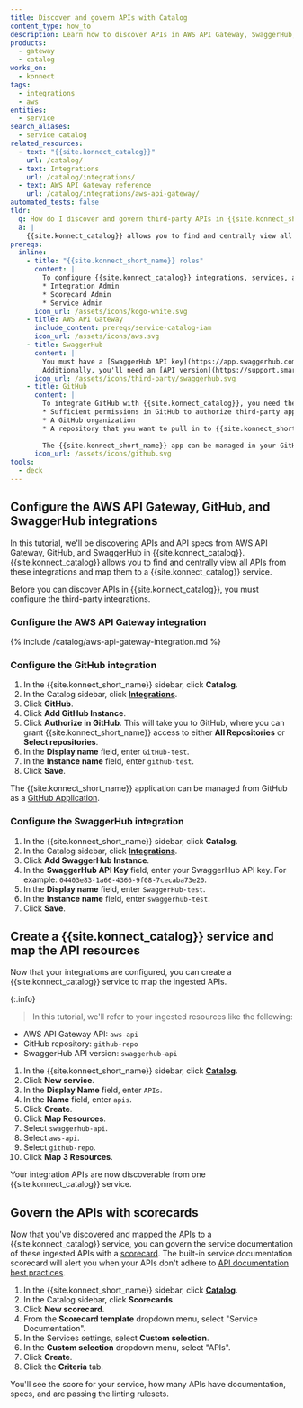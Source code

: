 ```yaml
---
title: Discover and govern APIs with Catalog
content_type: how_to
description: Learn how to discover APIs in AWS API Gateway, SwaggerHub, and GitHub with {{site.konnect_catalog}} and govern them with scorecards.
products:
  - gateway
  - catalog
works_on:
  - konnect
tags:
  - integrations
  - aws
entities: 
  - service
search_aliases:
  - service catalog
related_resources:
  - text: "{{site.konnect_catalog}}"
    url: /catalog/
  - text: Integrations
    url: /catalog/integrations/
  - text: AWS API Gateway reference
    url: /catalog/integrations/aws-api-gateway/
automated_tests: false
tldr:
  q: How do I discover and govern third-party APIs in {{site.konnect_short_name}}?
  a: |
    {{site.konnect_catalog}} allows you to find and centrally view all APIs from these integrations and map them to a {{site.konnect_catalog}} service. First, authorize the integrations in {{site.konnect_catalog}} for AWS API Gateway, GitHub, and SwaggerHub. Then, create a {{site.konnect_catalog}} service and map resources from the integrations to the service. Finally, add a service documentation scorecard to your service to govern API documentation standards.
prereqs:
  inline:
    - title: "{{site.konnect_short_name}} roles"
      content: |
        To configure {{site.konnect_catalog}} integrations, services, and scorecards, you need the following [roles in {{site.konnect_short_name}}](/konnect-platform/teams-and-roles/#service-catalog):
        * Integration Admin
        * Scorecard Admin
        * Service Admin
      icon_url: /assets/icons/kogo-white.svg
    - title: AWS API Gateway
      include_content: prereqs/service-catalog-iam
      icon_url: /assets/icons/aws.svg
    - title: SwaggerHub
      content: |
        You must have a [SwaggerHub API key](https://app.swaggerhub.com/settings/apiKey) to authenticate your SwaggerHub account with {{site.konnect_short_name}}. 
        Additionally, you'll need an [API version](https://support.smartbear.com/swaggerhub/docs/en/manage-apis/versioning.html?sbsearch=API%20Versions0) in SwaggerHub to pull into {{site.konnect_short_name}} as a resource. You can name your SwaggerHub API version whatever you'd like. In this tutorial, we'll refer to your SwaggerHub API version as `swaggerhub-api`.
      icon_url: /assets/icons/third-party/swaggerhub.svg
    - title: GitHub
      content: |
        To integrate GitHub with {{site.konnect_catalog}}, you need the following:
        * Sufficient permissions in GitHub to authorize third-party applications and install the {{site.konnect_short_name}} GitHub App
        * A GitHub organization
        * A repository that you want to pull in to {{site.konnect_short_name}}. You can grant access to either all repositories or selected repositories during the authorization process. You can name your GitHub repository whatever you'd like. In this tutorial, we'll refer to your GitHub repository as `github-repo`.
        
        The {{site.konnect_short_name}} app can be managed in your GitHub account under **Applications > GitHub Apps**.
      icon_url: /assets/icons/github.svg
tools:
  - deck
---
```


## Configure the AWS API Gateway, GitHub, and SwaggerHub integrations

In this tutorial, we'll be discovering APIs and API specs from AWS API Gateway, GitHub, and SwaggerHub in {{site.konnect_catalog}}. {{site.konnect_catalog}} allows you to find and centrally view all APIs from these integrations and map them to a {{site.konnect_catalog}} service. 

Before you can discover APIs in {{site.konnect_catalog}}, you must configure the third-party integrations.

### Configure the AWS API Gateway integration

{% include /catalog/aws-api-gateway-integration.md %}

### Configure the GitHub integration

1. In the {{site.konnect_short_name}} sidebar, click **Catalog**.
1. In the Catalog sidebar, click **[Integrations](https://cloud.konghq.com/us/service-catalog/integrations)**.
2. Click **GitHub**.
1. Click **Add GitHub Instance**.
1. Click **Authorize in GitHub**. This will take you to GitHub, where you can grant {{site.konnect_short_name}} access to either **All Repositories** or **Select repositories**. 
1. In the **Display name** field, enter `GitHub-test`.
1. In the **Instance name** field, enter `github-test`.
1. Click **Save**.

The {{site.konnect_short_name}} application can be managed from GitHub as a [GitHub Application](https://docs.github.com/en/apps/using-github-apps/authorizing-github-apps).

### Configure the SwaggerHub integration

1. In the {{site.konnect_short_name}} sidebar, click **Catalog**.
1. In the Catalog sidebar, click **[Integrations](https://cloud.konghq.com/us/service-catalog/integrations)**.
2. Click **Add SwaggerHub Instance**.
1. In the **SwaggerHub API Key** field, enter your SwaggerHub API key. For example: `04403e83-1a66-4366-9f08-7cecaba73e20`.
1. In the **Display name** field, enter `SwaggerHub-test`.
1. In the **Instance name** field, enter `swaggerhub-test`.
1. Click **Save**. 

## Create a {{site.konnect_catalog}} service and map the API resources

Now that your integrations are configured, you can create a {{site.konnect_catalog}} service to map the ingested APIs.

{:.info}
> In this tutorial, we'll refer to your ingested resources like the following:
* AWS API Gateway API: `aws-api`
* GitHub repository: `github-repo`
* SwaggerHub API version: `swaggerhub-api`

1. In the {{site.konnect_short_name}} sidebar, click [**Catalog**](https://cloud.konghq.com/service-catalog/).
1. Click **New service**.
1. In the **Display Name** field, enter `APIs`.
1. In the **Name** field, enter `apis`.
1. Click **Create**.
1. Click **Map Resources**.
1. Select `swaggerhub-api`.
1. Select `aws-api`. 
1. Select `github-repo`. 
1. Click **Map 3 Resources**.

Your integration APIs are now discoverable from one {{site.konnect_catalog}} service.

## Govern the APIs with scorecards

Now that you've discovered and mapped the APIs to a {{site.konnect_catalog}} service, you can govern the service documentation of these ingested APIs with a [scorecard](/catalog/scorecards/). The built-in service documentation scorecard will alert you when your APIs don't adhere to [API documentation best practices](/catalog/scorecards/#service-documentation-linting).

1. In the {{site.konnect_short_name}} sidebar, click [**Catalog**](https://cloud.konghq.com/service-catalog/).
1. In the Catalog sidebar, click **Scorecards**.
1. Click **New scorecard**.
1. From the **Scorecard template** dropdown menu, select "Service Documentation".
1. In the Services settings, select **Custom selection**.
1. In the **Custom selection** dropdown menu, select "APIs". 
1. Click **Create**. 
1. Click the **Criteria** tab.

You'll see the score for your service, how many APIs have documentation, specs, and are passing the linting rulesets.



